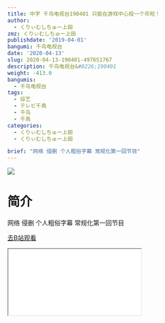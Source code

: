 ```yaml
---
title: 中字 千鸟电视台190401 只能在游戏中心投一个币啦！
author:
  - くりぃむしちゅー上田
zmz: くりぃむしちゅー上田
publishdate: '2019-04-01'
bangumi: 千鸟电视台
date: '2020-04-13'
slug: 2020-04-13-190401-497651767
description: 千鸟电视台&#8226;190401
weight: -413.0
bangumis:
  - 千鸟电视台
tags:
  - 综艺
  - テレビ千鳥
  - 千鸟
  - 千鳥
categories:
  - くりぃむしちゅー上田
  - くりぃむしちゅー上田

brief: "网络 侵删 个人粗俗字幕 常规化第一回节目"
---
```

![](https://raw.githubusercontent.com/tcgriffith/owaraisite/master/static/tmpimg/b7fe0dd22afdf4018dd4fb301456114e8bcdf7a4.jpg.480.jpg)
# 简介  
网络
侵删 个人粗俗字幕
常规化第一回节目  

[去B站观看](https://www.bilibili.com/video/av497651767/)
<div class ="resp-container"><iframe class="testiframe" src="//player.bilibili.com/player.html?aid=497651767"", scrolling="no", allowfullscreen="true" > </iframe></div> 

